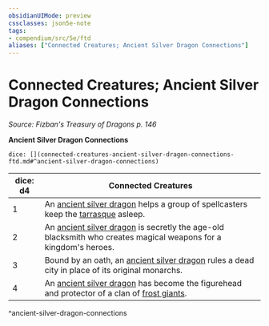 ```yaml
---
obsidianUIMode: preview
cssclasses: json5e-note
tags:
- compendium/src/5e/ftd
aliases: ["Connected Creatures; Ancient Silver Dragon Connections"]
---
```

# Connected Creatures; Ancient Silver Dragon Connections
*Source: Fizban's Treasury of Dragons p. 146* 

**Ancient Silver Dragon Connections**

`dice: [](connected-creatures-ancient-silver-dragon-connections-ftd.md#^ancient-silver-dragon-connections)`

| dice: d4 | Connected Creatures |
|----------|---------------------|
| 1 | An [ancient silver dragon](Mechanics/bestiary/dragon/ancient-silver-dragon.md) helps a group of spellcasters keep the [tarrasque](Mechanics/bestiary/monstrosity/tarrasque.md) asleep. |
| 2 | An [ancient silver dragon](Mechanics/bestiary/dragon/ancient-silver-dragon.md) is secretly the age-old blacksmith who creates magical weapons for a kingdom's heroes. |
| 3 | Bound by an oath, an [ancient silver dragon](Mechanics/bestiary/dragon/ancient-silver-dragon.md) rules a dead city in place of its original monarchs. |
| 4 | An [ancient silver dragon](Mechanics/bestiary/dragon/ancient-silver-dragon.md) has become the figurehead and protector of a clan of [frost giants](Mechanics/bestiary/giant/frost-giant.md). |
^ancient-silver-dragon-connections